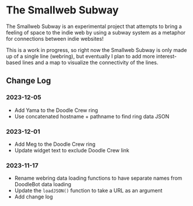 # The Smallweb Subway
The Smallweb Subway is an experimental project that attempts to bring a feeling
of space to the indie web by using a subway system as a metaphor for
connections between indie websites!

This is a work in progress, so right now the Smallweb Subway is only made up
of a single line (webring), but eventually I plan to add more interest-based
lines and a map to visualize the connectivity of the lines.

## Change Log
### 2023-12-05
- Add Yama to the Doodle Crew ring
- Use concatenated hostname + pathname to find ring data JSON

### 2023-12-01
- Add Meg to the Doodle Crew ring
- Update widget text to exclude Doodle Crew link

### 2023-11-17
- Rename webring data loading functions to have separate names from DoodleBot data loading
- Update the `loadJSON()` function to take a URL as an argument
- Add change log

